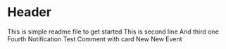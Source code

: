 # Header

This is simple readme file to get started
This is second line
And third one
Fourth
Notification Test
Comment with card
New
New Event